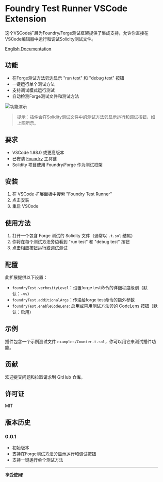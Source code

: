 # Foundry Test Runner VSCode Extension

这个VSCode扩展为Foundry/Forge测试框架提供了集成支持，允许你直接在VSCode编辑器中运行和调试Solidity测试文件。

[English Documentation](README.md)

## 功能

- 在Forge测试方法旁边显示 "run test" 和 "debug test" 按钮
- 一键运行单个测试方法
- 支持调试模式运行测试
- 自动检测Forge测试文件和测试方法

![功能演示](images/demo.png)

> 提示：插件会在Solidity测试文件中的测试方法旁显示运行和调试按钮，如上图所示。

## 要求

- VSCode 1.98.0 或更高版本
- 已安装 [Foundry](https://book.getfoundry.sh/getting-started/installation) 工具链
- Solidity 项目使用 Foundry/Forge 作为测试框架

## 安装

1. 在 VSCode 扩展面板中搜索 "Foundry Test Runner"
2. 点击安装
3. 重启 VSCode

## 使用方法

1. 打开一个包含 Forge 测试的 Solidity 文件（通常以 `.t.sol` 结尾）
2. 你将在每个测试方法旁边看到 "run test" 和 "debug test" 按钮
3. 点击相应按钮运行或调试测试

## 配置

此扩展提供以下设置：

- `foundryTest.verbosityLevel`：设置forge test命令的详细程度级别（默认：`-vv`）
- `foundryTest.additionalArgs`：传递给forge test命令的额外参数
- `foundryTest.enableCodeLens`: 启用或禁用测试方法旁的 CodeLens 按钮（默认：启用）

## 示例

插件包含一个示例测试文件 `examples/Counter.t.sol`，你可以用它来测试插件功能。

## 贡献

欢迎提交问题和拉取请求到 GitHub 仓库。

## 许可证

MIT

## 版本历史

### 0.0.1

- 初始版本
- 支持在Forge测试方法旁显示运行和调试按钮
- 支持一键运行单个测试方法

---

**享受使用!**
